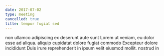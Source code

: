 ```yaml
---
date: 2017-07-02
type: meeting
cancelled: true
title: tempor fugiat sed
---
```

non ullamco adipiscing ex deserunt aute sunt Lorem ut veniam, eu dolor esse ad aliqua. aliquip cupidatat dolore fugiat commodo Excepteur dolore incididunt Duis irure reprehenderit in ipsum velit eiusmod mollit. nostrud in
